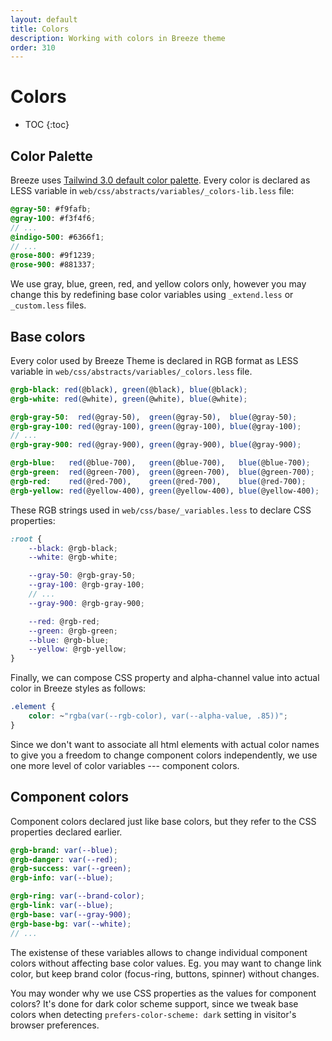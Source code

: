 ```yaml
---
layout: default
title: Colors
description: Working with colors in Breeze theme
order: 310
---
```


# Colors

* TOC
{:toc}

## Color Palette

Breeze uses [Tailwind 3.0 default color palette](https://tailwindcss.com/docs/customizing-colors#default-color-palette).
Every color is declared as LESS variable in `web/css/abstracts/variables/_colors-lib.less`
file:

```scss
@gray-50: #f9fafb;
@gray-100: #f3f4f6;
// ...
@indigo-500: #6366f1;
// ...
@rose-800: #9f1239;
@rose-900: #881337;
```

We use gray, blue, green, red, and yellow colors only, however you may change
this by redefining base color variables using `_extend.less` or `_custom.less`
files.


## Base colors

Every color used by Breeze Theme is declared in RGB format as LESS variable in
`web/css/abstracts/variables/_colors.less` file.

```scss
@rgb-black: red(@black), green(@black), blue(@black);
@rgb-white: red(@white), green(@white), blue(@white);

@rgb-gray-50:  red(@gray-50),  green(@gray-50),  blue(@gray-50);
@rgb-gray-100: red(@gray-100), green(@gray-100), blue(@gray-100);
// ...
@rgb-gray-900: red(@gray-900), green(@gray-900), blue(@gray-900);

@rgb-blue:   red(@blue-700),   green(@blue-700),   blue(@blue-700);
@rgb-green:  red(@green-700),  green(@green-700),  blue(@green-700);
@rgb-red:    red(@red-700),    green(@red-700),    blue(@red-700);
@rgb-yellow: red(@yellow-400), green(@yellow-400), blue(@yellow-400);
```

These RGB strings used in `web/css/base/_variables.less` to declare CSS properties:

```scss
:root {
    --black: @rgb-black;
    --white: @rgb-white;

    --gray-50: @rgb-gray-50;
    --gray-100: @rgb-gray-100;
    // ...
    --gray-900: @rgb-gray-900;

    --red: @rgb-red;
    --green: @rgb-green;
    --blue: @rgb-blue;
    --yellow: @rgb-yellow;
}
```

Finally, we can compose CSS property and alpha-channel value into actual color
in Breeze styles as follows:

```scss
.element {
    color: ~"rgba(var(--rgb-color), var(--alpha-value, .85))";
}
```

Since we don't want to associate all html elements with actual color names to give
you a freedom to change component colors independently, we use one more level of color
variables --- component colors.

## Component colors

Component colors declared just like base colors, but they refer to the
CSS properties declared earlier.

```scss
@rgb-brand: var(--blue);
@rgb-danger: var(--red);
@rgb-success: var(--green);
@rgb-info: var(--blue);

@rgb-ring: var(--brand-color);
@rgb-link: var(--blue);
@rgb-base: var(--gray-900);
@rgb-base-bg: var(--white);
// ...
```

The existense of these variables allows to change individual component colors
without affecting base color values. Eg. you may want to change link color, but
keep brand color (focus-ring, buttons, spinner) without changes.

You may wonder why we use CSS properties as the values for component colors? It's
done for dark color scheme support, since we tweak base colors when detecting
`prefers-color-scheme: dark` setting in visitor's browser preferences.

